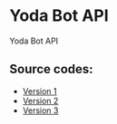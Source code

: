 # Yoda Bot API
Yoda Bot API

## Source codes:
- [Version 1](https://github.com/YodaBotOS/API/tree/v1)
- [Version 2](https://github.com/YodaBotOS/API/tree/v2)
- [Version 3](https://github.com/YodaBotOS/API/tree/v3)
